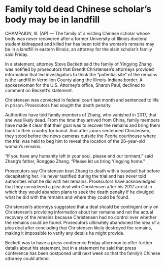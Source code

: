 # Family told dead Chinese scholar’s body may be in landfill

CHAMPAIGN, Ill. (AP) — The family of a visiting Chinese scholar whose body was never recovered after a former University of Illinois doctoral student kidnapped and killed her has been told the woman’s remains may be in a landfill in eastern Illinois, an attorney for the slain scholar’s family said Friday.

In a statement, attorney Steve Beckett said the family of Yingying Zhang was notified by prosecutors that Brendt Christensen’s attorneys provided information that led investigators to think the “potential site” of the remains is the landfill in Vermilion County along the Illinois-Indiana border. A spokeswoman for the U.S. Attorney’s office, Sharon Paul, declined to comment on Beckett’s statement.



Christensen was convicted in federal court last month and sentenced to life in prison. Prosecutors had sought the death penalty.

Authorities have told family members of Zhang, who vanished in 2017, that she was likely dead. From the time they arrived from China, family members have made it clear that their goal was to recover the remains and bring them back to their country for burial. And after jurors sentenced Christensen, they stood before the news cameras outside the Peoria courthouse where the trial was held to beg him to reveal the location of the 26-year-old woman’s remains.

“If you have any humanity left in your soul, please end our torment,” said Zhang’s father, Ronggao Zhang. “Please let us bring Yingying home.”

Prosecutors say Christensen beat Zhang to death with a baseball bat before decapitating her. He never testified during the trial and has never told authorities what he did with her remains. Prosecutors have acknowledged that they considered a plea deal with Christensen after his 2017 arrest in which they would abandon plans to seek the death penalty if he divulged what he did with the remains and where they could be found.

Christensen’s attorneys suggested that a deal should be contingent only on Christensen’s providing information about her remains and not the actual recovery of the remains because Christensen had no control over whether the remains could be found. Prosecutors ultimately abandoned the idea of a plea deal after concluding that Christensen likely destroyed the remains, making it impossible to verify any details he might provide.

Beckett was to have a press conference Friday afternoon to offer further details about his statement, but in a statement he said that press conference has been postponed until next week so that the family’s Chinese attorney could attend.












  